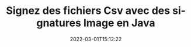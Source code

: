 ---
############################# Static ############################
layout: "auto-gen-signature"
date: 2022-03-01T15:12:22
draft: false
operation: Sign
signaturetype: Image
fileformat: Csv
productName: Java
lang: fr
productCode: java
otherformats: pdf doc docx docm dot dotm dotx odt ott rtf xls xlsx xlsm xlsb csv ods ots xltx xltm ppt pptx pps ppsx odp otp potx potm pptm ppsm png jpg bmp gif tiff svg webp wmf
breadcrumb: Put Image signature on Csv for Java

############################# Head ############################
head_title: "Ajout de signatures Image au fichier Csv avec Java"
head_description: "Mettez Image Signature sur le fichier Csv pour Java en utilisant quelques lignes de code. Utilisez l'API GroupDocs Document Signature pour signer des dizaines de formats de fichiers."

############################# Header ############################
title: "Signez des fichiers Csv avec des signatures Image en Java"
description: "Comment ajouter Image Signature avec quelques lignes de code Java"
bg_image: "https://cms.admin.containerize.com/templates/aspose/App_Themes/V3/images/bg/header1.png"
bg_overlay: false
button:
    enable: true

############################# SubMenu ############################
submenu:
    enable: true

    left:
        img_alt: "GroupDocs.Signature for Java"
        image: "https://cms.admin.containerize.com/templates/groupdocs/images/product-logos/90x90-noborder/groupdocs-signature-java.png"
        product: "GroupDocs.Signature"
        platform: "Java"



############################# About ############################
about:
    enable: true
    title: "À propos de l'API GroupDocs.Signature for Java"
    content: |
        [GroupDocs.Signature for Java](https://products.groupdocs.com/signature/java/) est une API populaire pour la signature électronique de documents numériques. Des signatures telles que des textes, des images, des certificats numériques, des codes-barres, des codes QR, des tampons ou des métadonnées sont disponibles. Les signatures peuvent être placées sur des fichiers PDF, des documents MS Word, des classeurs MS Excel, des présentations MS PowerPoint, des fichiers Adobe Photoshop et divers formats d'image. Les clients peuvent signer leur document et mettre à jour, rechercher, vérifier, supprimer ou prévisualiser les signatures électroniques apposées sur ces documents. De plus, de nombreuses capacités de personnalisation des signatures sont fournies.
    

############################# Steps ############################
steps:
    enable: true
    title_left: "Étapes pour signer Csv avec Image dans Java"
    content_left: |
        [GroupDocs.Signature for Java](https://products.groupdocs.com/signature/java/) permet de signer rapidement et facilement des documents Csv avec des signatures Image.
        
        * Créez une instance de la classe Signature fournissant le fichier Csv censé signer en tant que chemin ou flux de mémoire
        * Instanciez la classe SignOptions et définissez toutes les données demandées.
        * Appelez la méthode Signature.Sign() en transmettant le fichier de sortie Csv ou le flux de mémoire

    title_right: "System Requirements"
    content_right: |
        La signature de documents avec GroupDocs.Signature for Java peut être effectuée en quelques étapes simples. Nos API sont prises en charge sur toutes les principales plates-formes et systèmes d'exploitation. Avant d'exécuter le code ci-dessous, assurez-vous que les prérequis suivants sont installés sur votre système.

        * Systèmes d'exploitation : Microsoft Windows, Linux, MacOS
        * Environnements de développement : NetBeans, Intellij IDEA, Eclipse, etc.
        * Java runtime: J2SE 6.0 and above
        * Obtenez le dernier GroupDocs.Signature for Java de [Maven](https://repository.groupdocs.com/webapp/#/artifacts/browse/tree/General/repo/com/groupdocs/groupdocs-signature)
         
    code: |
        ```java    
                
        // Set up input Csv file
        String filePath = "input.csv";
        // Set up output file
        String outputFilePath = "output.csv";
        // Provide image file
        String imageFilePath = "image.png";

        // Instantiate Signature for input file
        Signature signature = new Signature(filePath);

        //Provide sign options
        ImageSignOptions options = new ImageSignOptions(imageFilePath);

        // set signature position
        options.setLeft(50);
        options.setTop(200);

        // sign Csv document
        SignResult result = signature.sign(outputFilePath, options);
        ```

############################# Demos ############################
demos:
    enable: true
    title: "Signature de documents Csv avec Image Live Demo"
    content: |
       Signez dès maintenant le fichier Csv avec différentes signatures en visitant le site Web [GroupDocs.Signature App](https://products.groupdocs.app/signature/family). Une démo en ligne gratuite vous attend.          

############################# More Formats ############################
more_formats:
    enable: true
    title: "Autres signatures Image prises en charge pour Java"
    content: |
        "Vous pouvez également signer Csv avec d'autres types de signature. Veuillez consulter la liste ci-dessous."
    format: 
       
       
back_to_top:
    enable: true
---